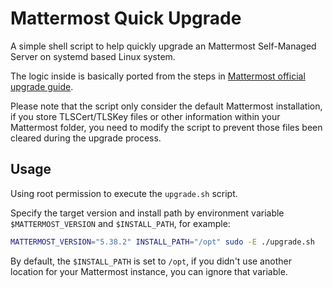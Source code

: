 # Mattermost Quick Upgrade

A simple shell script to help quickly upgrade an Mattermost Self-Managed Server on systemd based Linux system.

The logic inside is basically ported from the steps in [Mattermost official upgrade guide](https://docs.mattermost.com/administration/upgrade.html).

Please note that the script only consider the default Mattermost installation, if you store TLSCert/TLSKey files or other information within your Mattermost folder, you need to modify the script to prevent those files been cleared during the upgrade process.

## Usage

Using root permission to execute the `upgrade.sh` script.

Specify the target version and install path by environment variable `$MATTERMOST_VERSION` and `$INSTALL_PATH`, for example:

```sh
MATTERMOST_VERSION="5.38.2" INSTALL_PATH="/opt" sudo -E ./upgrade.sh
```

By default, the `$INSTALL_PATH` is set to `/opt`, if you didn't use another location for your Mattermost instance, you can ignore that variable.
